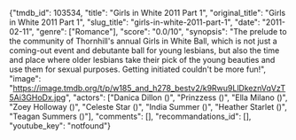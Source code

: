 {"tmdb_id": 103534, "title": "Girls in White 2011 Part 1", "original_title": "Girls in White 2011 Part 1", "slug_title": "girls-in-white-2011-part-1", "date": "2011-02-11", "genre": ["Romance"], "score": "0.0/10", "synopsis": "The prelude to the community of Thornhill's annual Girls in White Ball, which is not just a coming-out event and debutante ball for young lesbians, but also the time and place where older lesbians take their pick of the young beauties and use them for sexual purposes. Getting initiated couldn't be more fun!", "image": "https://image.tmdb.org/t/p/w185_and_h278_bestv2/k9Rwu9LlDkeznVqVzT5Ai3GHoDx.jpg", "actors": ["Danica Dillon ()", "Prinzzess ()", "Ella Milano ()", "Zoey Holloway ()", "Celeste Star ()", "India Summer ()", "Heather Starlet ()", "Teagan Summers ()"], "comments": [], "recommandations_id": [], "youtube_key": "notfound"}